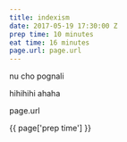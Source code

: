 ```yaml
---
title: indexism
date: 2017-05-19 17:30:00 Z
prep time: 10 minutes
eat time: 16 minutes
page.url: page.url
---
```


nu cho pognali

hihihihi ahaha

page.url

{{ page['prep time'] }}
